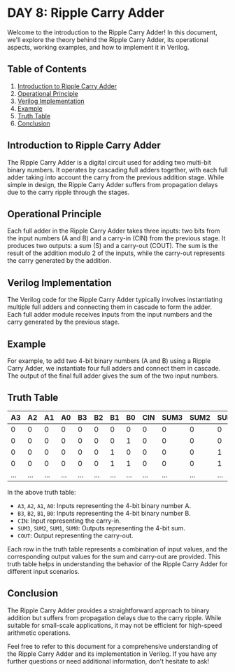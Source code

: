 # DAY 8: Ripple Carry Adder

Welcome to the introduction to the Ripple Carry Adder! In this document, we'll explore the theory behind the Ripple Carry Adder, its operational aspects, working examples, and how to implement it in Verilog.

## Table of Contents
1. [Introduction to Ripple Carry Adder](#introduction-to-ripple-carry-adder)
2. [Operational Principle](#operational-principle)
3. [Verilog Implementation](#verilog-implementation)
4. [Example](#example)
5. [Truth Table](#Truth-Table)
6. [Conclusion](#conclusion)

## Introduction to Ripple Carry Adder
The Ripple Carry Adder is a digital circuit used for adding two multi-bit binary numbers. It operates by cascading full adders together, with each full adder taking into account the carry from the previous addition stage. While simple in design, the Ripple Carry Adder suffers from propagation delays due to the carry ripple through the stages.

## Operational Principle
Each full adder in the Ripple Carry Adder takes three inputs: two bits from the input numbers (A and B) and a carry-in (CIN) from the previous stage. It produces two outputs: a sum (S) and a carry-out (COUT). The sum is the result of the addition modulo 2 of the inputs, while the carry-out represents the carry generated by the addition.

## Verilog Implementation
The Verilog code for the Ripple Carry Adder typically involves instantiating multiple full adders and connecting them in cascade to form the adder. Each full adder module receives inputs from the input numbers and the carry generated by the previous stage.

## Example
For example, to add two 4-bit binary numbers (A and B) using a Ripple Carry Adder, we instantiate four full adders and connect them in cascade. The output of the final full adder gives the sum of the two input numbers.

## Truth Table
| A3 | A2 | A1 | A0 | B3 | B2 | B1 | B0 | CIN | SUM3 | SUM2 | SUM1 | SUM0 | COUT |
|----|----|----|----|----|----|----|----|-----|------|------|------|------|------|
| 0  | 0  | 0  | 0  | 0  | 0  | 0  | 0  | 0   | 0    | 0    | 0    | 0    | 0    |
| 0  | 0  | 0  | 0  | 0  | 0  | 0  | 1  | 0   | 0    | 0    | 0    | 1    | 0    |
| 0  | 0  | 0  | 0  | 0  | 0  | 1  | 0  | 0   | 0    | 0    | 1    | 0    | 0    |
| 0  | 0  | 0  | 0  | 0  | 0  | 1  | 1  | 0   | 0    | 0    | 1    | 1    | 0    |
| ...| ...| ...| ...| ...| ...| ...| ...| ... | ...  | ...  | ...  | ...  | ...  |

In the above truth table:

- `A3`, `A2`, `A1`, `A0`: Inputs representing the 4-bit binary number A.
- `B3`, `B2`, `B1`, `B0`: Inputs representing the 4-bit binary number B.
- `CIN`: Input representing the carry-in.
- `SUM3`, `SUM2`, `SUM1`, `SUM0`: Outputs representing the 4-bit sum.
- `COUT`: Output representing the carry-out.

Each row in the truth table represents a combination of input values, and the corresponding output values for the sum and carry-out are provided. This truth table helps in understanding the behavior of the Ripple Carry Adder for different input scenarios.


## Conclusion
The Ripple Carry Adder provides a straightforward approach to binary addition but suffers from propagation delays due to the carry ripple. While suitable for small-scale applications, it may not be efficient for high-speed arithmetic operations.

Feel free to refer to this document for a comprehensive understanding of the Ripple Carry Adder and its implementation in Verilog. If you have any further questions or need additional information, don't hesitate to ask!